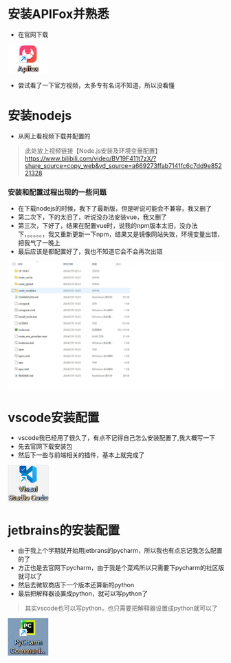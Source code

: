 # 安装APIFox并熟悉
- 在官网下载
  
![APifox_install](APifox.jpg)
- 尝试看了一下官方视频，太多专有名词不知道，所以没看懂
# 安装nodejs
- 从网上看视频下载并配置的
>此处放上视频链接【Node.js安装及环境变量配置】 https://www.bilibili.com/video/BV19F411t7zX/?share_source=copy_web&vd_source=a669273ffab7141fc6c7dd9e85221328
 
### 安装和配置过程出现的一些问题
- 在下载nodejs的时候，我下了最新版，但是听说可能会不兼容，我又删了
- 第二次下，下的太旧了，听说没办法安装vue，我又删了
- 第三次，下好了，结果在配置vue时，说我的npm版本太旧，没办法下，。。。。。，我又重新更新一下npm，结果又是镜像网站失效，环境变量出错，把我气了一晚上
- 最后应该是都配置好了，我也不知道它会不会再次出错

![nodejs](nodejs.jpg)
# vscode安装配置
- vscode我已经用了很久了，有点不记得自己怎么安装配置了,我大概写一下
- 先去官网下载安装包
- 然后下一些与前端相关的插件，基本上就完成了
  
![vscode](vscode.jpg)
# jetbrains的安装配置
- 由于我上个学期就开始用jetbrans的pycharm，所以我也有点忘记我怎么配置的了
- 方正也是去官网下pycharm，由于我是个菜鸡所以只需要下pycharm的社区版就可以了
- 然后去微软商店下一个版本还算新的python
- 最后把解释器设置成python，就可以写python了
> 其实vscode也可以写python，也只需要把解释器设置成python就可以了

![jetbrains](jetbrains.jpg)